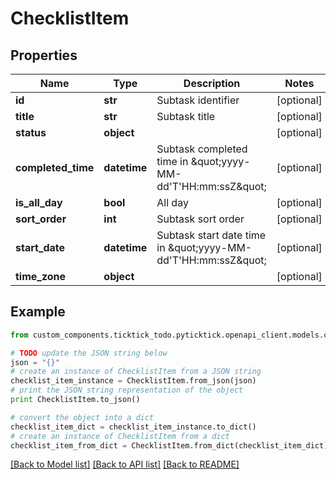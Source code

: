# ChecklistItem


## Properties
Name | Type | Description | Notes
------------ | ------------- | ------------- | -------------
**id** | **str** | Subtask identifier | [optional] 
**title** | **str** | Subtask title | [optional] 
**status** | **object** |  | [optional] 
**completed_time** | **datetime** | Subtask completed time in \&quot;yyyy-MM-dd&#39;T&#39;HH:mm:ssZ\&quot; | [optional] 
**is_all_day** | **bool** | All day | [optional] 
**sort_order** | **int** | Subtask sort order | [optional] 
**start_date** | **datetime** | Subtask start date time in \&quot;yyyy-MM-dd&#39;T&#39;HH:mm:ssZ\&quot; | [optional] 
**time_zone** | **object** |  | [optional] 

## Example

```python
from custom_components.ticktick_todo.pyticktick.openapi_client.models.checklist_item import ChecklistItem

# TODO update the JSON string below
json = "{}"
# create an instance of ChecklistItem from a JSON string
checklist_item_instance = ChecklistItem.from_json(json)
# print the JSON string representation of the object
print ChecklistItem.to_json()

# convert the object into a dict
checklist_item_dict = checklist_item_instance.to_dict()
# create an instance of ChecklistItem from a dict
checklist_item_from_dict = ChecklistItem.from_dict(checklist_item_dict)
```
[[Back to Model list]](../README.md#documentation-for-models) [[Back to API list]](../README.md#documentation-for-api-endpoints) [[Back to README]](../README.md)


